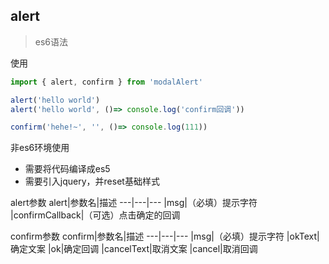 ## alert
> es6语法

使用
```js
import { alert, confirm } from 'modalAlert'

alert('hello world')
alert('hello world', ()=> console.log('confirm回调'))

confirm('hehe!~', '', ()=> console.log(111))
```

非es6环境使用
+ 需要将代码编译成es5
+ 需要引入jquery，并reset基础样式

alert参数
alert|参数名|描述
---|---|---
|msg|（必填）提示字符
|confirmCallback|（可选）点击确定的回调

confirm参数
confirm|参数名|描述
---|---|---
|msg|（必填）提示字符
|okText|确定文案
|ok|确定回调
|cancelText|取消文案
|cancel|取消回调



